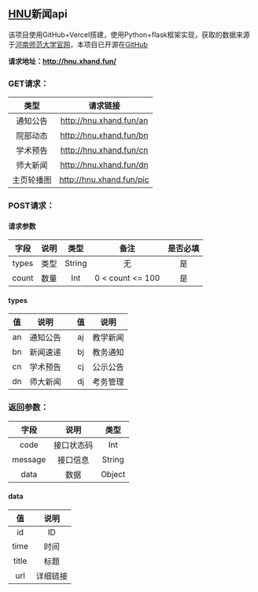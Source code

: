## [HNU](https://www.htu.edu.cn/)新闻api
该项目使用GitHub+Vercel搭建，使用Python+flask框架实现，获取的数据来源于[河南师范大学官网](https://www.htu.edu.cn/)，本项目已开源在[GitHub](https://github.com/JiaLiFuNia/HNUNewsAPI)  

__请求地址：http://hnu.xhand.fun/__  
### __GET请求：__  
|  类型   |           请求链接           |
|:-----:|:------------------------:|
| 通知公告  | http://hnu.xhand.fun/an  |
| 院部动态  | http://hnu.xhand.fun/bn  |
| 学术预告  | http://hnu.xhand.fun/cn  |
| 师大新闻  | http://hnu.xhand.fun/dn  |
| 主页轮播图 | http://hnu.xhand.fun/pic |


### __POST请求：__  
#### 请求参数
|  字段   | 说明 |   类型   |        备注        | 是否必填 |
|:-----:|:--:|:------:|:----------------:|:----:|
| types | 类型 | String |        无         |  是   |
| count | 数量 |  Int   | 0 < count <= 100 |  是   |

#### types
| 值  |  说明  |      | 值  |  说明  |
|:--:|:----:|:----:|:--:|:----:|
| an | 通知公告 |      | aj | 教学新闻 |
| bn | 新闻速递 |      | bj | 教务通知 |
| cn | 学术预告 |      | cj | 公示公告 |
| dn | 师大新闻 |      | dj | 考务管理 |

### __返回参数：__
|   字段    |  说明   |   类型   |
|:-------:|:-----:|:------:|
|  code   | 接口状态码 |  Int   |
| message | 接口信息  | String |
|  data   |  数据   | Object |

#### data
|   值   |  说明  |
|:-----:|:----:|
|  id   |  ID  |
| time  |  时间  |
| title |  标题  |
|  url  | 详细链接 |
